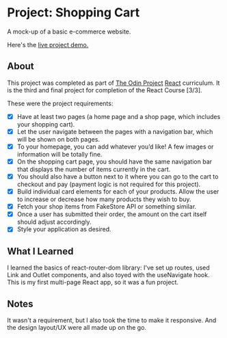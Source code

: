 Project: Shopping Cart
=============

A mock-up of a basic e-commerce website.

Here's the [live project demo.](https://odin-react-shopping-cart-three.vercel.app/)

About
-----

This project was completed as part of [The Odin Project](https://www.theodinproject.com/) [React](https://www.theodinproject.com/paths/full-stack-javascript/courses/react) curriculum. It is the third and final project for completion of the React Course [3/3].

These were the project requirements:

- [x] Have at least two pages (a home page and a shop page, which includes your shopping cart).
- [x] Let the user navigate between the pages with a navigation bar, which will be shown on both pages.
- [x] To your homepage, you can add whatever you’d like! A few images or information will be totally fine.
- [x] On the shopping cart page, you should have the same navigation bar that displays the number of items currently in the cart.
- [x] You should also have a button next to it where you can go to the cart to checkout and pay (payment logic is not required for this project).
- [x] Build individual card elements for each of your products. Allow the user to increase or decrease how many products they wish to buy.
- [x] Fetch your shop items from FakeStore API or something similar.
- [x] Once a user has submitted their order, the amount on the cart itself should adjust accordingly.
- [x] Style your application as desired.

What I Learned
-----

I learned the basics of react-router-dom library: I've set up routes, used Link and Outlet components, and also toyed with the useNavigate hook. This is my first multi-page React app, so it was a fun project.

Notes
-----

It wasn't a requirement, but I also took the time to make it responsive. And the design layout/UX were all made up on the go.
